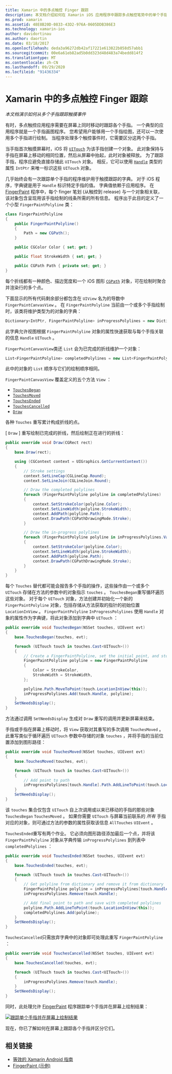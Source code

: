 ```yaml
---
title: Xamarin 中的多点触控 Finger 跟踪
description: 本文档介绍如何在 Xamarin iOS 应用程序中跟踪多点触控笔势中的单个手指。 它围绕手指绘制应用程序示例。
ms.prod: xamarin
ms.assetid: 48E8B20D-0833-43D2-976A-0605DDB386E3
ms.technology: xamarin-ios
author: davidortinau
ms.author: daortin
ms.date: 03/18/2017
ms.openlocfilehash: deda3a96272db42af17221e613822b858d57abb1
ms.sourcegitcommit: 00e6a61eb82ad5b0dd323d48d483a74bedd814f2
ms.translationtype: MT
ms.contentlocale: zh-CN
ms.lasthandoff: 09/29/2020
ms.locfileid: "91436334"
---
```

# <a name="multi-touch-finger-tracking-in-xamarinios"></a>Xamarin 中的多点触控 Finger 跟踪

_本文档演示如何从多个手指跟踪触摸事件_

有时，多点触控应用程序需要在屏幕上同时移动时跟踪各个手指。 一个典型的应用程序就是一个手指画图程序。 您希望用户能够用一个手指绘图，还可以一次使用多个手指进行绘制。 当程序处理多个触控事件时，它需要区分这两个手指。

当手指首次触摸屏幕时，iOS 将 [`UITouch`](xref:UIKit.UITouch) 为该手指创建一个对象。 此对象保持与手指在屏幕上移动的相同位置，然后从屏幕中抬起，此时对象被释放。 为了跟踪手指，程序应避免直接存储此 `UITouch` 对象。 相反，它可以使用 [`Handle`](xref:Foundation.NSObject.Handle) 类型的属性 `IntPtr` 来唯一标识这些 `UITouch` 对象。

几乎始终会有一次跟踪单个手指的程序维护用于触摸跟踪的字典。 对于 iOS 程序，字典键是用于 `Handle` 标识特定手指的值。 字典值依赖于应用程序。 在 [FingerPaint](/samples/xamarin/ios-samples/applicationfundamentals-fingerpaint) 程序中，每个 finger 笔划 (从触控到 release) 与一个对象相关联，该对象包含呈现用该手指绘制的线条所需的所有信息。 程序出于此目的定义了一个小型 `FingerPaintPolyline` 类：

```csharp
class FingerPaintPolyline
{
    public FingerPaintPolyline()
    {
        Path = new CGPath();
    }

    public CGColor Color { set; get; }

    public float StrokeWidth { set; get; }

    public CGPath Path { private set; get; }
}
```

每个折线都有一种颜色、描边宽度和一个 iOS 图形 [`CGPath`](xref:CoreGraphics.CGPath) 对象，可在绘制时聚合并渲染行的多个点。

下面显示的所有代码剩余部分都包含在 `UIView` 名为的导数中 `FingerPaintCanvasView` 。 在 `FingerPaintPolyline` 当前由一个或多个手指绘制时，该类将维护类型为的对象的字典：

```csharp
Dictionary<IntPtr, FingerPaintPolyline> inProgressPolylines = new Dictionary<IntPtr, FingerPaintPolyline>();
```

此字典允许视图根据 `FingerPaintPolyline` 对象的属性快速获取与每个手指关联的信息 `Handle` `UITouch` 。

`FingerPaintCanvasView`类还 `List` 会为已完成的折线维护一个对象：

```csharp
List<FingerPaintPolyline> completedPolylines = new List<FingerPaintPolyline>();
```

此中的对象的 `List` 顺序与它们的绘制顺序相同。

`FingerPaintCanvasView` 覆盖定义的五个方法 `View` ：

- [`TouchesBegan`](xref:UIKit.UIResponder.TouchesBegan(Foundation.NSSet,UIKit.UIEvent))
- [`TouchesMoved`](xref:UIKit.UIResponder.TouchesMoved(Foundation.NSSet,UIKit.UIEvent))
- [`TouchesEnded`](xref:UIKit.UIResponder.TouchesEnded(Foundation.NSSet,UIKit.UIEvent))
- [`TouchesCancelled`](xref:UIKit.UIResponder.TouchesCancelled(Foundation.NSSet,UIKit.UIEvent))
- [`Draw`](xref:UIKit.UIView.Draw(CoreGraphics.CGRect))

各种 `Touches` 重写累计构成折线的点。

[ `Draw` ] 重写绘制已完成的折线，然后绘制正在进行的折线：

```csharp
public override void Draw(CGRect rect)
{
    base.Draw(rect);

    using (CGContext context = UIGraphics.GetCurrentContext())
    {
        // Stroke settings
        context.SetLineCap(CGLineCap.Round);
        context.SetLineJoin(CGLineJoin.Round);

        // Draw the completed polylines
        foreach (FingerPaintPolyline polyline in completedPolylines)
        {
            context.SetStrokeColor(polyline.Color);
            context.SetLineWidth(polyline.StrokeWidth);
            context.AddPath(polyline.Path);
            context.DrawPath(CGPathDrawingMode.Stroke);
        }

        // Draw the in-progress polylines
        foreach (FingerPaintPolyline polyline in inProgressPolylines.Values)
        {
            context.SetStrokeColor(polyline.Color);
            context.SetLineWidth(polyline.StrokeWidth);
            context.AddPath(polyline.Path);
            context.DrawPath(CGPathDrawingMode.Stroke);
        }
    }
}
```

每个 `Touches` 替代都可能会报告多个手指的操作，这些操作由一个或多个 `UITouch` 存储在方法的参数中的对象指示 `touches` 。 `TouchesBegan`重写循环遍历这些对象。 对于每个 `UITouch` 对象，方法创建并初始化一个新的 `FingerPaintPolyline` 对象，包括存储从方法获取的指针的初始位置 `LocationInView` 。 `FingerPaintPolyline` `InProgressPolylines` 使用 `Handle` 对象的属性作为字典键，将此对象添加到字典中 `UITouch` ：

```csharp
public override void TouchesBegan(NSSet touches, UIEvent evt)
{
    base.TouchesBegan(touches, evt);

    foreach (UITouch touch in touches.Cast<UITouch>())
    {
        // Create a FingerPaintPolyline, set the initial point, and store it
        FingerPaintPolyline polyline = new FingerPaintPolyline
        {
            Color = StrokeColor,
            StrokeWidth = StrokeWidth,
        };

        polyline.Path.MoveToPoint(touch.LocationInView(this));
        inProgressPolylines.Add(touch.Handle, polyline);
    }
    SetNeedsDisplay();
}
```

方法通过调用 `SetNeedsDisplay` 生成对 `Draw` 重写的调用并更新屏幕来结束。

手指或手指在屏幕上移动时，将 `View` 获取对其重写的多次调用 `TouchesMoved` 。 此重写类似于循环遍历 `UITouch` 参数中存储的对象 `touches` ，并将手指的当前位置添加到图形路径：

```csharp
public override void TouchesMoved(NSSet touches, UIEvent evt)
{
    base.TouchesMoved(touches, evt);

    foreach (UITouch touch in touches.Cast<UITouch>())
    {
        // Add point to path
        inProgressPolylines[touch.Handle].Path.AddLineToPoint(touch.LocationInView(this));
    }
    SetNeedsDisplay();
}
```

该 `touches` 集合仅包含 `UITouch` 自上次调用或以来已移动的手指的那些对象 `TouchesBegan` `TouchesMoved` 。 如果你需要 `UITouch` 与屏幕当前联系的 *所有* 手指对应的对象，则可通过方法的参数的属性获取该信息 `AllTouches` `UIEvent` 。

`TouchesEnded`重写有两个作业。 它必须向图形路径添加最后一个点，并将该 `FingerPaintPolyline` 对象从字典传输 `inProgressPolylines` 到列表中 `completedPolylines` ：

```csharp
public override void TouchesEnded(NSSet touches, UIEvent evt)
{
    base.TouchesEnded(touches, evt);

    foreach (UITouch touch in touches.Cast<UITouch>())
    {
        // Get polyline from dictionary and remove it from dictionary
        FingerPaintPolyline polyline = inProgressPolylines[touch.Handle];
        inProgressPolylines.Remove(touch.Handle);

        // Add final point to path and save with completed polylines
        polyline.Path.AddLineToPoint(touch.LocationInView(this));
        completedPolylines.Add(polyline);
    }
    SetNeedsDisplay();
}
```

`TouchesCancelled`只需放弃字典中的对象即可处理此重写 `FingerPaintPolyline` ：

```csharp
public override void TouchesCancelled(NSSet touches, UIEvent evt)
{
    base.TouchesCancelled(touches, evt);

    foreach (UITouch touch in touches.Cast<UITouch>())
    {
        inProgressPolylines.Remove(touch.Handle);
    }
    SetNeedsDisplay();
}
```

同时，此处理允许 [FingerPaint](/samples/xamarin/ios-samples/applicationfundamentals-fingerpaint) 程序跟踪单个手指并在屏幕上绘制结果：

[![跟踪单个手指并在屏幕上绘制结果](touch-tracking-images/image01.png)](touch-tracking-images/image01.png#lightbox)

现在，你已了解如何在屏幕上跟踪各个手指并区分它们。

## <a name="related-links"></a>相关链接

- [等效的 Xamarin Android 指南](~/android/app-fundamentals/touch/touch-tracking.md)
- [FingerPaint (示例) ](/samples/xamarin/ios-samples/applicationfundamentals-fingerpaint)